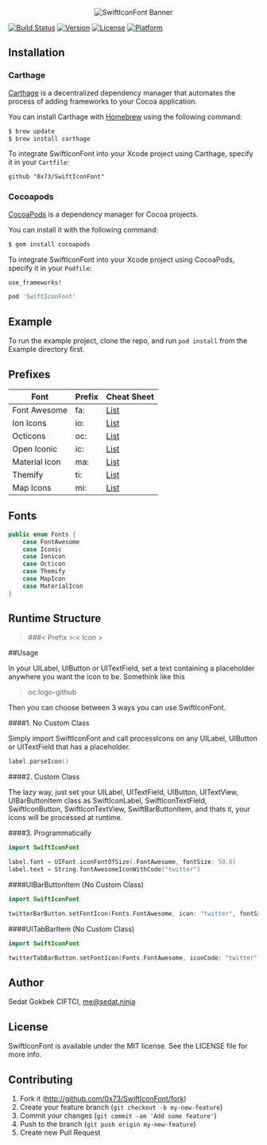 <p align="center"><img src="https://raw.githubusercontent.com/0x73/SwiftIconFont/master/Assets/logo.png" alt="SwiftIconFont Banner"></p>

[![Build Status](https://travis-ci.org/0x73/SwiftIconFont.svg)](https://travis-ci.org/0x73/SwiftIconFont)
[![Version](https://img.shields.io/cocoapods/v/SwiftIconFont.svg?style=flat)](http://cocoapods.org/pods/SwiftIconFont)
[![License](https://img.shields.io/cocoapods/l/SwiftIconFont.svg?style=flat)](http://cocoapods.org/pods/SwiftIconFont)
[![Platform](https://img.shields.io/cocoapods/p/SwiftIconFont.svg?style=flat)](http://cocoapods.org/pods/SwiftIconFont)

## Installation

### Carthage

[Carthage](https://github.com/Carthage/Carthage) is a decentralized dependency manager that automates the process of adding frameworks to your Cocoa application.

You can install Carthage with [Homebrew](http://brew.sh/) using the following command:

```bash
$ brew update
$ brew install carthage
```

To integrate SwiftIconFont into your Xcode project using Carthage, specify it in your `Cartfile`:

```ogdl
github "0x73/SwiftIconFont"
```

### Cocoapods

[CocoaPods](http://cocoapods.org) is a dependency manager for Cocoa projects.

You can install it with the following command:

```bash
$ gem install cocoapods
```

To integrate SwiftIconFont into your Xcode project using CocoaPods, specify it in your `Podfile`:

```ruby
use_frameworks!

pod 'SwiftIconFont'
```

## Example

To run the example project, clone the repo, and run `pod install` from the Example directory first.

## Prefixes

| Font         | Prefix | Cheat Sheet                               |
|--------------|--------|-------------------------------------------|
| Font Awesome | fa:    | [List](http://fontawesome.io/cheatsheet/) |
| Ion Icons    | io:    | [List](http://ionicons.com)               |
| Octicons     | oc:    | [List](https://octicons.github.com)       |
| Open Iconic  | ic:    | [List](https://useiconic.com/open/)       |
| Material Icon   | ma:    | [List](https://design.google.com/icons/)       |
| Themify   | ti:    | [List](https://themify.me/themify-icons)       |
| Map Icons   | mi:    | [List](http://map-icons.com)       |

## Fonts
````swift
public enum Fonts {
    case FontAwesome
    case Iconic
    case Ionicon
    case Octicon
    case Themify
    case MapIcon
    case MaterialIcon
}
````

## Runtime Structure
> ###< Prefix >:< Icon >


##Usage

In your UILabel, UIButton or UITextField, set a text containing a placeholder anywhere you want the icon to be. Somethink like this

> oc:logo-github


Then you can choose between 3 ways you can use SwiftIconFont.

####1. No Custom Class

Simply import SwiftIconFont and call processIcons on any UILabel, UIButton or UITextField that has a placeholder.

```swift
label.parseIcon()
```

####2. Custom Class

The lazy way, just set your UILabel, UITextField, UIButton, UITextView, UIBarButtonItem class as SwiftIconLabel, SwiftIconTextField, SwiftIconButton, SwiftIconTextView, SwiftBarButtonItem, and thats it, your icons will be processed at runtime.


####3. Programmatically

````swift
import SwiftIconFont

label.font = UIFont.iconFontOfSize(.FontAwesome, fontSize: 50.0)
label.text = String.fontAwesomeIconWithCode("twitter")
````


####UIBarButtonItem (No Custom Class)

````swift
import SwiftIconFont

twitterBarButton.setFontIcon(Fonts.FontAwesome, icon: "twitter", fontSize: 20)
````

####UITabBarItem (No Custom Class)

````swift
import SwiftIconFont

twitterTabBarButton.setFontIcon(Fonts.FontAwesome, iconCode: "twitter", imageSize: CGSizeMake(20, 20), fontSize: 20)
````

## Author

Sedat Gokbek CIFTCI, me@sedat.ninja

## License

SwiftIconFont is available under the MIT license. See the LICENSE file for more info.

## Contributing

1. Fork it (http://github.com/0x73/SwiftIconFont/fork)
2. Create your feature branch (`git checkout -b my-new-feature`)
3. Commit your changes (`git commit -am 'Add some feature'`)
4. Push to the branch (`git push origin my-new-feature`)
5. Create new Pull Request
